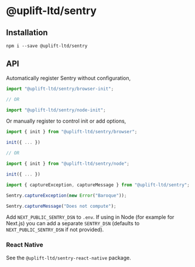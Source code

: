 # @uplift-ltd/sentry

## Installation

    npm i --save @uplift-ltd/sentry

## API

Automatically register Sentry without configuration,

```ts
import "@uplift-ltd/sentry/browser-init";

// OR

import "@uplift-ltd/sentry/node-init";
```

Or manually register to control init or add options,

```ts
import { init } from "@uplift-ltd/sentry/browser";

init({ ... })

// OR

import { init } from "@uplift-ltd/sentry/node";

init({ ... })
```

```ts
import { captureException, captureMessage } from "@uplift-ltd/sentry";

Sentry.captureException(new Error("Baroque"));

Sentry.captureMessage("Does not compute");
```

Add `NEXT_PUBLIC_SENTRY_DSN` to `.env`. If using in Node (for example for Next.js) you can add a
separate `SENTRY_DSN` (defaults to `NEXT_PUBLIC_SENTRY_DSN` if not provided).

### React Native

See the `@uplift-ltd/sentry-react-native` package.
